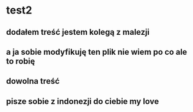 # test2


## dodałem treść jestem kolegą z malezji

## a ja sobie modyfikuję ten plik nie wiem po co ale to robię
## dowolna treść

## pisze sobie z indonezji do ciebie my love
